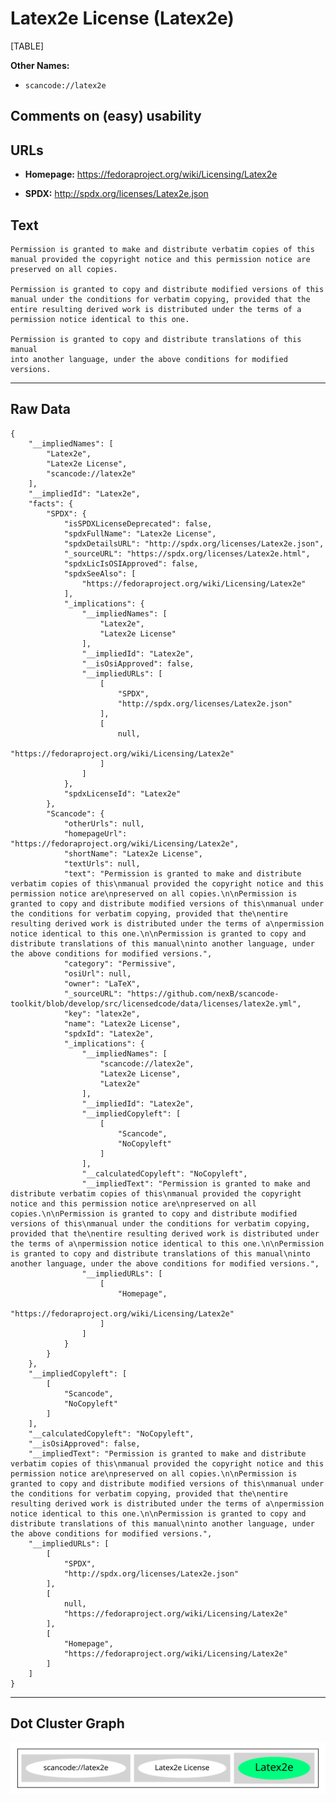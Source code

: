 Latex2e License (Latex2e)
=========================

[TABLE]

**Other Names:**

-   `scancode://latex2e`

Comments on (easy) usability
----------------------------

URLs
----

-   **Homepage:** https://fedoraproject.org/wiki/Licensing/Latex2e

-   **SPDX:** http://spdx.org/licenses/Latex2e.json

Text
----

    Permission is granted to make and distribute verbatim copies of this
    manual provided the copyright notice and this permission notice are
    preserved on all copies.

    Permission is granted to copy and distribute modified versions of this
    manual under the conditions for verbatim copying, provided that the
    entire resulting derived work is distributed under the terms of a
    permission notice identical to this one.

    Permission is granted to copy and distribute translations of this manual
    into another language, under the above conditions for modified versions.

------------------------------------------------------------------------

Raw Data
--------

    {
        "__impliedNames": [
            "Latex2e",
            "Latex2e License",
            "scancode://latex2e"
        ],
        "__impliedId": "Latex2e",
        "facts": {
            "SPDX": {
                "isSPDXLicenseDeprecated": false,
                "spdxFullName": "Latex2e License",
                "spdxDetailsURL": "http://spdx.org/licenses/Latex2e.json",
                "_sourceURL": "https://spdx.org/licenses/Latex2e.html",
                "spdxLicIsOSIApproved": false,
                "spdxSeeAlso": [
                    "https://fedoraproject.org/wiki/Licensing/Latex2e"
                ],
                "_implications": {
                    "__impliedNames": [
                        "Latex2e",
                        "Latex2e License"
                    ],
                    "__impliedId": "Latex2e",
                    "__isOsiApproved": false,
                    "__impliedURLs": [
                        [
                            "SPDX",
                            "http://spdx.org/licenses/Latex2e.json"
                        ],
                        [
                            null,
                            "https://fedoraproject.org/wiki/Licensing/Latex2e"
                        ]
                    ]
                },
                "spdxLicenseId": "Latex2e"
            },
            "Scancode": {
                "otherUrls": null,
                "homepageUrl": "https://fedoraproject.org/wiki/Licensing/Latex2e",
                "shortName": "Latex2e License",
                "textUrls": null,
                "text": "Permission is granted to make and distribute verbatim copies of this\nmanual provided the copyright notice and this permission notice are\npreserved on all copies.\n\nPermission is granted to copy and distribute modified versions of this\nmanual under the conditions for verbatim copying, provided that the\nentire resulting derived work is distributed under the terms of a\npermission notice identical to this one.\n\nPermission is granted to copy and distribute translations of this manual\ninto another language, under the above conditions for modified versions.",
                "category": "Permissive",
                "osiUrl": null,
                "owner": "LaTeX",
                "_sourceURL": "https://github.com/nexB/scancode-toolkit/blob/develop/src/licensedcode/data/licenses/latex2e.yml",
                "key": "latex2e",
                "name": "Latex2e License",
                "spdxId": "Latex2e",
                "_implications": {
                    "__impliedNames": [
                        "scancode://latex2e",
                        "Latex2e License",
                        "Latex2e"
                    ],
                    "__impliedId": "Latex2e",
                    "__impliedCopyleft": [
                        [
                            "Scancode",
                            "NoCopyleft"
                        ]
                    ],
                    "__calculatedCopyleft": "NoCopyleft",
                    "__impliedText": "Permission is granted to make and distribute verbatim copies of this\nmanual provided the copyright notice and this permission notice are\npreserved on all copies.\n\nPermission is granted to copy and distribute modified versions of this\nmanual under the conditions for verbatim copying, provided that the\nentire resulting derived work is distributed under the terms of a\npermission notice identical to this one.\n\nPermission is granted to copy and distribute translations of this manual\ninto another language, under the above conditions for modified versions.",
                    "__impliedURLs": [
                        [
                            "Homepage",
                            "https://fedoraproject.org/wiki/Licensing/Latex2e"
                        ]
                    ]
                }
            }
        },
        "__impliedCopyleft": [
            [
                "Scancode",
                "NoCopyleft"
            ]
        ],
        "__calculatedCopyleft": "NoCopyleft",
        "__isOsiApproved": false,
        "__impliedText": "Permission is granted to make and distribute verbatim copies of this\nmanual provided the copyright notice and this permission notice are\npreserved on all copies.\n\nPermission is granted to copy and distribute modified versions of this\nmanual under the conditions for verbatim copying, provided that the\nentire resulting derived work is distributed under the terms of a\npermission notice identical to this one.\n\nPermission is granted to copy and distribute translations of this manual\ninto another language, under the above conditions for modified versions.",
        "__impliedURLs": [
            [
                "SPDX",
                "http://spdx.org/licenses/Latex2e.json"
            ],
            [
                null,
                "https://fedoraproject.org/wiki/Licensing/Latex2e"
            ],
            [
                "Homepage",
                "https://fedoraproject.org/wiki/Licensing/Latex2e"
            ]
        ]
    }

------------------------------------------------------------------------

Dot Cluster Graph
-----------------

![](../dot/Latex2e.svg "dot")